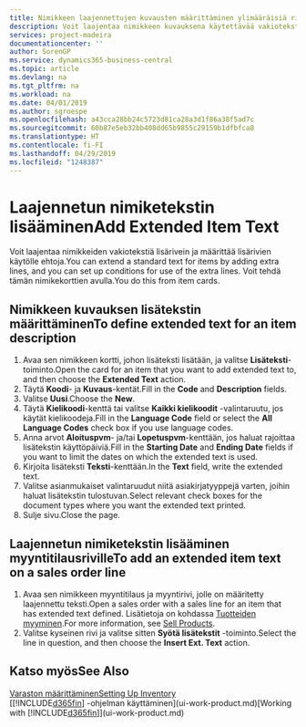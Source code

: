 ```yaml
---
title: Nimikkeen laajennettujen kuvausten määrittäminen ylimääräisiä rivejä lisäämällä | Microsoft Docs
description: Voit laajentaa nimikkeen kuvauksena käytettävää vakiotekstiä lisäämällä ylimääräisiä rivejä.
services: project-madeira
documentationcenter: ''
author: SorenGP
ms.service: dynamics365-business-central
ms.topic: article
ms.devlang: na
ms.tgt_pltfrm: na
ms.workload: na
ms.date: 04/01/2019
ms.author: sgroespe
ms.openlocfilehash: a43cca28bb24c5723d81ca28a3d1f86a38f5ad7c
ms.sourcegitcommit: 60b87e5eb32bb408dd65b9855c29159b1dfbfca8
ms.translationtype: HT
ms.contentlocale: fi-FI
ms.lasthandoff: 04/29/2019
ms.locfileid: "1248387"
---
```

# <a name="add-extended-item-text"></a><span data-ttu-id="8773c-103">Laajennetun nimiketekstin lisääminen</span><span class="sxs-lookup"><span data-stu-id="8773c-103">Add Extended Item Text</span></span>
<span data-ttu-id="8773c-104">Voit laajentaa nimikkeiden vakiotekstiä lisärivein ja määrittää lisärivien käytölle ehtoja.</span><span class="sxs-lookup"><span data-stu-id="8773c-104">You can extend a standard text for items by adding extra lines, and you can set up conditions for use of the extra lines.</span></span> <span data-ttu-id="8773c-105">Voit tehdä tämän nimikekorttien avulla.</span><span class="sxs-lookup"><span data-stu-id="8773c-105">You do this from item cards.</span></span>

## <a name="to-define-extended-text-for-an-item-description"></a><span data-ttu-id="8773c-106">Nimikkeen kuvauksen lisätekstin määrittäminen</span><span class="sxs-lookup"><span data-stu-id="8773c-106">To define extended text for an item description</span></span>
1. <span data-ttu-id="8773c-107">Avaa sen nimikkeen kortti, johon lisäteksti lisätään, ja valitse **Lisäteksti**-toiminto.</span><span class="sxs-lookup"><span data-stu-id="8773c-107">Open the card for an item that you want to add extended text to, and then choose the **Extended Text** action.</span></span>
2. <span data-ttu-id="8773c-108">Täytä **Koodi**- ja **Kuvaus**-kentät.</span><span class="sxs-lookup"><span data-stu-id="8773c-108">Fill in the **Code** and **Description** fields.</span></span>
3. <span data-ttu-id="8773c-109">Valitse **Uusi**.</span><span class="sxs-lookup"><span data-stu-id="8773c-109">Choose the **New**.</span></span>
4. <span data-ttu-id="8773c-110">Täytä **Kielikoodi**-kenttä tai valitse **Kaikki kielikoodit** -valintaruutu, jos käytät kielikoodeja.</span><span class="sxs-lookup"><span data-stu-id="8773c-110">Fill in the **Language Code** field or select the **All Language Codes** check box if you use language codes.</span></span>
5. <span data-ttu-id="8773c-111">Anna arvot **Aloituspvm**- ja/tai **Lopetuspvm**-kenttään, jos haluat rajoittaa lisätekstin käyttöpäiviä.</span><span class="sxs-lookup"><span data-stu-id="8773c-111">Fill in the **Starting Date** and **Ending Date** fields if you want to limit the dates on which the extended text is used.</span></span>
6. <span data-ttu-id="8773c-112">Kirjoita lisäteksti **Teksti**-kenttään.</span><span class="sxs-lookup"><span data-stu-id="8773c-112">In the **Text** field, write the extended text.</span></span>
7. <span data-ttu-id="8773c-113">Valitse asianmukaiset valintaruudut niitä asiakirjatyyppejä varten, joihin haluat lisätekstin tulostuvan.</span><span class="sxs-lookup"><span data-stu-id="8773c-113">Select relevant check boxes for the document types where you want the extended text printed.</span></span>
8. <span data-ttu-id="8773c-114">Sulje sivu.</span><span class="sxs-lookup"><span data-stu-id="8773c-114">Close the page.</span></span>

## <a name="to-add-an-extended-item-text-on-a-sales-order-line"></a><span data-ttu-id="8773c-115">Laajennetun nimiketekstin lisääminen myyntitilausriville</span><span class="sxs-lookup"><span data-stu-id="8773c-115">To add an extended item text on a sales order line</span></span>
1. <span data-ttu-id="8773c-116">Avaa sen nimikkeen myyntitilaus ja myyntirivi, jolle on määritetty laajennettu teksti.</span><span class="sxs-lookup"><span data-stu-id="8773c-116">Open a sales order with a sales line for an item that has extended text defined.</span></span> <span data-ttu-id="8773c-117">Lisätietoja on kohdassa [Tuotteiden myyminen](sales-how-sell-products.md).</span><span class="sxs-lookup"><span data-stu-id="8773c-117">For more information, see [Sell Products](sales-how-sell-products.md).</span></span>
2. <span data-ttu-id="8773c-118">Valitse kyseinen rivi ja valitse sitten **Syötä lisätekstit** -toiminto.</span><span class="sxs-lookup"><span data-stu-id="8773c-118">Select the line in question, and then choose the **Insert Ext. Text** action.</span></span>

## <a name="see-also"></a><span data-ttu-id="8773c-119">Katso myös</span><span class="sxs-lookup"><span data-stu-id="8773c-119">See Also</span></span>
[<span data-ttu-id="8773c-120">Varaston määrittäminen</span><span class="sxs-lookup"><span data-stu-id="8773c-120">Setting Up Inventory</span></span>](inventory-setup-inventory.md)  
<span data-ttu-id="8773c-121">[[!INCLUDE[d365fin](includes/d365fin_md.md)] -ohjelman käyttäminen](ui-work-product.md)</span><span class="sxs-lookup"><span data-stu-id="8773c-121">[Working with [!INCLUDE[d365fin](includes/d365fin_md.md)]](ui-work-product.md)</span></span>
